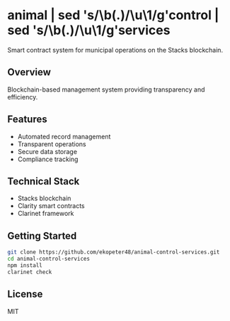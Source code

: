 # animal | sed 's/\b\(.\)/\u\1/g'control | sed 's/\b\(.\)/\u\1/g'services

Smart contract system for municipal operations on the Stacks blockchain.

## Overview
Blockchain-based management system providing transparency and efficiency.

## Features
- Automated record management
- Transparent operations
- Secure data storage
- Compliance tracking

## Technical Stack
- Stacks blockchain
- Clarity smart contracts
- Clarinet framework

## Getting Started
```bash
git clone https://github.com/ekopeter48/animal-control-services.git
cd animal-control-services
npm install
clarinet check
```

## License
MIT
